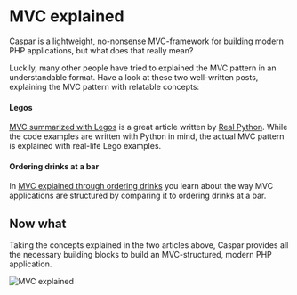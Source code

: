 # MVC explained
Caspar is a lightweight, no-nonsense MVC-framework for building modern PHP applications, but what does that really 
mean?

Luckily, many other people have tried to explained the MVC pattern in an understandable format. Have a look at these
two well-written posts, explaining the MVC pattern with relatable concepts:

#### Legos
[MVC summarized with Legos](https://realpython.com/the-model-view-controller-mvc-paradigm-summarized-with-legos/) is a great article written by [Real Python](https://realpython.com/). While the code examples are 
written with Python in mind, the actual MVC pattern is explained with real-life Lego examples.

#### Ordering drinks at a bar
In [MVC explained through ordering drinks](https://medium.freecodecamp.org/model-view-controller-mvc-explained-through-ordering-drinks-at-the-bar-efcba6255053) you learn about the way MVC applications are structured
by comparing it to ordering drinks at a bar.

## Now what
Taking the concepts explained in the two articles above, Caspar provides all the necessary building blocks to build an 
MVC-structured, modern PHP application.
 
![MVC explained](https://files.realpython.com/media/mvc_diagram_with_routes.e12c5b982ac8.png)


